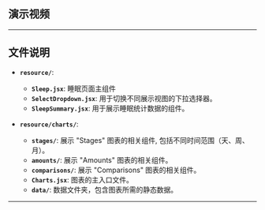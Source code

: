 ## 演示视频

---
## 文件说明
- **`resource/`**: 
  - **`Sleep.jsx`**: 睡眠页面主组件
  - **`SelectDropdown.jsx`**: 用于切换不同展示视图的下拉选择器。
  - **`SleepSummary.jsx`**: 用于展示睡眠统计数据的组件。


- **`resource/charts/`**:
  - **`stages/`**: 展示 "Stages" 图表的相关组件, 包括不同时间范围（天、周、月）。
  - **`amounts/`**: 展示 "Amounts" 图表的相关组件。
  - **`comparisons/`**: 展示 "Comparisons" 图表的相关组件。
  - **`Charts.jsx`**: 图表的主入口文件。
  - **`data/`**: 数据文件夹，包含图表所需的静态数据。

---
